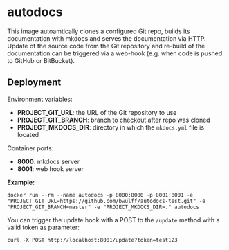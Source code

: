 # autodocs 

This image autoamtically clones a configured Git repo, builds its documentation with mkdocs and serves the documentation via HTTP. Update of the source code from the Git repository and re-build of the documentation can be triggered via a web-hook (e.g. when code is pushed to GitHub or BitBucket).

## Deployment

Environment variables:
- **PROJECT_GIT_URL**: the URL of the Git repository to use
- **PROJECT_GIT_BRANCH**: branch to checkout after repo was cloned
- **PROJECT_MKDOCS_DIR**: directory in which the `mkdocs.yml` file is located

Container ports:
- **8000**: mkdocs server
- **8001**: web hook server

**Example:**
```
docker run --rm --name autodocs -p 8000:8000 -p 8001:8001 -e "PROJECT_GIT_URL=https://github.com/bwulff/autodocs-test.git" -e "PROJECT_GIT_BRANCH=master" -e "PROJECT_MKDOCS_DIR=." autodocs
```
You can trigger the update hook with a POST to the `/update` method with a valid token as parameter:
```
curl -X POST http://localhost:8001/update?token=test123
```
